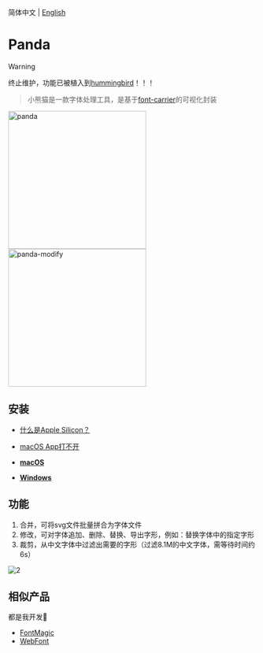 简体中文 | [English](./README.md)

# Panda

> [!WARNING]
> 终止维护，功能已被植入到[hummingbird](https://github.com/leibnizli/hummingbird)！！！

> 小熊猫是一款字体处理工具，是基于<a href="https://github.com/purplebamboo/font-carrier">font-carrier</a>的可视化封装

<img alt="panda" width="280" src="https://github.com/leibnizli/panda/assets/1193966/5abe092c-8cb1-4dc7-af4d-14beff7a9676"><img alt="panda-modify" width="280" src="https://github.com/leibnizli/panda/assets/1193966/9330149f-3faf-46ff-80d0-6096d4aadba1">

## 安装

* [什么是Apple Silicon？](https://arayofsunshine.dev/zh-Hans/blog/apple-silicon)
* [macOS App打不开](https://arayofsunshine.dev//zh-Hans/blog/macos-app-cannot-be-opened)

* <a href="https://github.com/leibnizli/panda/releases">**macOS**</a>
* <a href="https://github.com/leibnizli/panda/releases">**Windows**</a>

## 功能

1. 合并，可将svg文件批量拼合为字体文件
2. 修改，可对字体追加、删除、替换、导出字形，例如：替换字体中的指定字形
3. 裁剪，从中文字体中过滤出需要的字形（过滤8.1M的中文字体，需等待时间约6s）

<img src="https://cloud.githubusercontent.com/assets/1193966/15237920/3edb94a0-1905-11e6-992e-84fa3a7b91c4.gif" alt="2" style="max-width:100%;">


## 相似产品

都是我开发🤣

* <a href="https://github.com/leibnizli/FontMagic">FontMagic</a>
* <a href="https://github.com/leibnizli/WebFont">WebFont</a>


